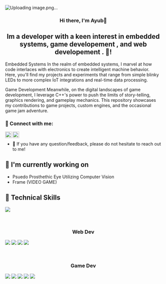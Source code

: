 ![Uploading image.png…]()
<h3 align="center">
Hi there, I'm Ayub👋
</h3>

<h2 align="center">
Im a developer with a keen interest in embedded systems, game developement , and web developement . 🎨!
</h2> 

Embedded Systems
In the realm of embedded systems, I marvel at how code interlaces with electronics to create intelligent machine behavior. Here, you'll find my projects and experiments that range from simple blinky LEDs to more complex IoT integrations and real-time data processing.

Game Development
Meanwhile, on the digital landscapes of game development, I leverage C++'s power to push the limits of story-telling, graphics rendering, and gameplay mechanics. This repository showcases my contributions to game projects, custom engines, and the occasional game jam adventure.

### 🤝 Connect with me:

<a href="https://www.linkedin.com/in/ayub-mohamed-89781b285/"><img align="left" src="https://raw.githubusercontent.com/yushi1007/yushi1007/main/images/linkedin.svg" alt="Yu Shi | LinkedIn" width="21px"/></a>
<a href="https://www.instagram.com/a.trensetta/"><img align="left" src="https://raw.githubusercontent.com/yushi1007/yushi1007/main/images/instagram.svg" alt="Yu Shi | Instagram" width="21px"/></a>
</br>
- 💬 If you have any question/feedback, please do not hesitate to reach out to me!

## 🔭 I'm currently working on

- Psuedo Prosthethic Eye Utilizing Computer Vision
- Frame (VIDEO GAME) 


## 💼 Technical Skills

![](https://img.shields.io/badge/Code-C++-informational?style=flat&logo=c%2B%2B&logoColor=white&color=00599C)

</br>

<h3 align="center">
Web Dev
</h3>

![](https://img.shields.io/badge/Code-HTML5-informational?style=flat&logo=html5&logoColor=white&color=E34F26)
![](https://img.shields.io/badge/Code-CSS3-informational?style=flat&logo=css3&logoColor=white&color=1572B6)
![](https://img.shields.io/badge/Code-JavaScript-informational?style=flat&logo=javascript&logoColor=black&color=F7DF1E)
![](https://img.shields.io/badge/Framework-React-informational?style=flat&logo=react&logoColor=61DAFB&color=20232A)

</br>

<h3 align="center">
Game Dev
</h3>

![](https://img.shields.io/badge/Code-C++-informational?style=flat&logo=c%2B%2B&logoColor=white&color=00599C)
![](https://img.shields.io/badge/Engine-Unity-informational?style=flat&logo=unity&logoColor=white&color=000000)
![](https://img.shields.io/badge/Engine-Unreal-informational?style=flat&logo=unreal-engine&logoColor=white&color=0E1128)
![](https://img.shields.io/badge/Code-C%23-informational?style=flat&logo=c-sharp&logoColor=white&color=239120)
![](https://img.shields.io/badge/Tool-Blender-informational?style=flat&logo=blender&logoColor=white&color=F5792A)


